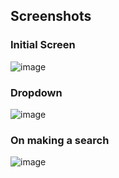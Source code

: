 ## Screenshots 

### Initial Screen
![image](https://user-images.githubusercontent.com/64982040/205843828-cbd55423-ab64-4d01-9eab-8ded714e9a28.png)

### Dropdown 
![image](https://user-images.githubusercontent.com/64982040/205844077-d3b7cd7b-39dc-4a1c-8af7-3106a49e6579.png)

### On making a search 
![image](https://user-images.githubusercontent.com/64982040/205844195-a0c09e12-4feb-45e4-937a-d04590a77a1c.png)
